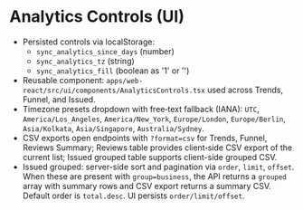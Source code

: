 # Analytics Controls (UI)
- Persisted controls via localStorage:
  - `sync_analytics_since_days` (number)
  - `sync_analytics_tz` (string)
  - `sync_analytics_fill` (boolean as '1' or '')
- Reusable component: `apps/web-react/src/ui/components/AnalyticsControls.tsx` used across Trends, Funnel, and Issued.
- Timezone presets dropdown with free‑text fallback (IANA): `UTC`, `America/Los_Angeles`, `America/New_York`, `Europe/London`, `Europe/Berlin`, `Asia/Kolkata`, `Asia/Singapore`, `Australia/Sydney`.
- CSV exports open endpoints with `?format=csv` for Trends, Funnel, Reviews Summary; Reviews table provides client‑side CSV export of the current list; Issued grouped table supports client-side grouped CSV.
 - Issued grouped: server-side sort and pagination via `order`, `limit`, `offset`. When these are present with `group=business`, the API returns a `grouped` array with summary rows and CSV export returns a summary CSV. Default order is `total.desc`. UI persists `order/limit/offset`.
